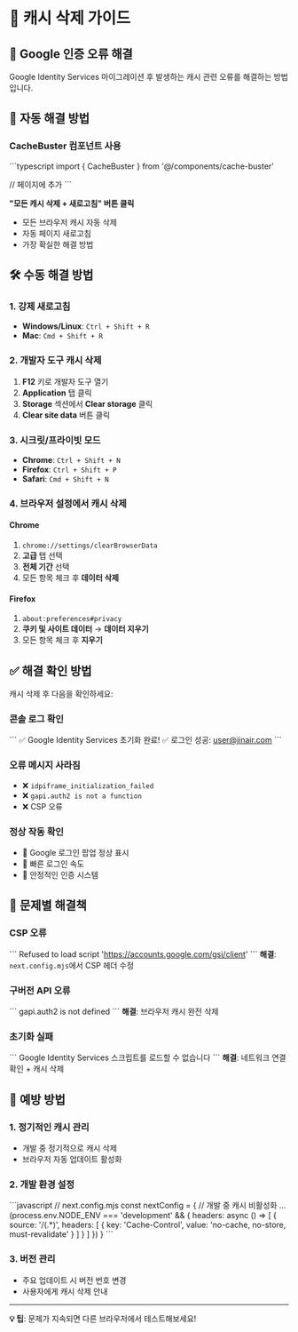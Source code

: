 # 🧹 캐시 삭제 가이드

## 🚨 Google 인증 오류 해결

Google Identity Services 마이그레이션 후 발생하는 캐시 관련 오류를 해결하는 방법입니다.

## 🔧 자동 해결 방법

### CacheBuster 컴포넌트 사용
\`\`\`typescript
import { CacheBuster } from '@/components/cache-buster'

// 페이지에 추가
<CacheBuster />
\`\`\`

**"모든 캐시 삭제 + 새로고침" 버튼 클릭**
- 모든 브라우저 캐시 자동 삭제
- 자동 페이지 새로고침
- 가장 확실한 해결 방법

## 🛠️ 수동 해결 방법

### 1. 강제 새로고침
- **Windows/Linux**: `Ctrl + Shift + R`
- **Mac**: `Cmd + Shift + R`

### 2. 개발자 도구 캐시 삭제
1. **F12** 키로 개발자 도구 열기
2. **Application** 탭 클릭
3. **Storage** 섹션에서 **Clear storage** 클릭
4. **Clear site data** 버튼 클릭

### 3. 시크릿/프라이빗 모드
- **Chrome**: `Ctrl + Shift + N`
- **Firefox**: `Ctrl + Shift + P`
- **Safari**: `Cmd + Shift + N`

### 4. 브라우저 설정에서 캐시 삭제
#### Chrome
1. `chrome://settings/clearBrowserData`
2. **고급** 탭 선택
3. **전체 기간** 선택
4. 모든 항목 체크 후 **데이터 삭제**

#### Firefox
1. `about:preferences#privacy`
2. **쿠키 및 사이트 데이터** → **데이터 지우기**
3. 모든 항목 체크 후 **지우기**

## ✅ 해결 확인 방법

캐시 삭제 후 다음을 확인하세요:

### 콘솔 로그 확인
\`\`\`
✅ Google Identity Services 초기화 완료!
✅ 로그인 성공: user@jinair.com
\`\`\`

### 오류 메시지 사라짐
- ❌ `idpiframe_initialization_failed`
- ❌ `gapi.auth2 is not a function`
- ❌ CSP 오류

### 정상 작동 확인
- 🔐 Google 로그인 팝업 정상 표시
- 🚀 빠른 로그인 속도
- 📱 안정적인 인증 시스템

## 🎯 문제별 해결책

### CSP 오류
\`\`\`
Refused to load script 'https://accounts.google.com/gsi/client'
\`\`\`
**해결**: `next.config.mjs`에서 CSP 헤더 수정

### 구버전 API 오류
\`\`\`
gapi.auth2 is not defined
\`\`\`
**해결**: 브라우저 캐시 완전 삭제

### 초기화 실패
\`\`\`
Google Identity Services 스크립트를 로드할 수 없습니다
\`\`\`
**해결**: 네트워크 연결 확인 + 캐시 삭제

## 🚀 예방 방법

### 1. 정기적인 캐시 관리
- 개발 중 정기적으로 캐시 삭제
- 브라우저 자동 업데이트 활성화

### 2. 개발 환경 설정
\`\`\`javascript
// next.config.mjs
const nextConfig = {
  // 개발 중 캐시 비활성화
  ...(process.env.NODE_ENV === 'development' && {
    headers: async () => [
      {
        source: '/(.*)',
        headers: [
          { key: 'Cache-Control', value: 'no-cache, no-store, must-revalidate' }
        ]
      }
    ]
  })
}
\`\`\`

### 3. 버전 관리
- 주요 업데이트 시 버전 번호 변경
- 사용자에게 캐시 삭제 안내

---

**💡 팁**: 문제가 지속되면 다른 브라우저에서 테스트해보세요!
